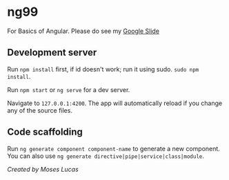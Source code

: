 # ng**99**

For Basics of Angular. 
Please do see my [Google Slide](https://docs.google.com/presentation/d/17u1lRpvf1QNUb25V0pmEd22Rjn_LvMLpGZ0I-cjmG3M/edit#slide=id.p)

## Development server
Run `npm install` first, if id doesn't work; run it using sudo. `sudo npm install`. 

Run `npm start` or `ng serve` for a dev server. 

Navigate to `127.0.0.1:4200`. The app will automatically reload if you change any of the source files.

## Code scaffolding

Run `ng generate component component-name` to generate a new component. You can also use `ng generate directive|pipe|service|class|module`.


_Created by Moses Lucas_
